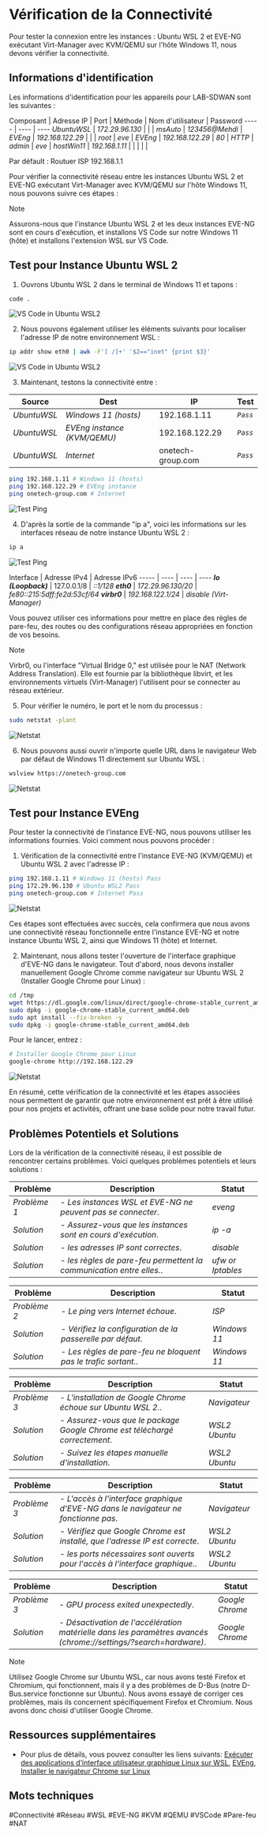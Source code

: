# Vérification de la Connectivité

Pour tester la connexion entre les instances : Ubuntu WSL 2 et EVE-NG exécutant Virt-Manager avec KVM/QEMU sur l'hôte Windows 11, nous devons vérifier la connectivité.

## Informations d'identification

Les informations d'identification pour les appareils pour LAB-SDWAN sont les suivantes :

Composant | Adresse IP | Port | Méthode | Nom d'utilisateur | Password
-----    | ----            | ----
*UbuntuWSL* | *172.29.96.130* | | | *msAuto* | *123456@Mehdi* |
*EVEng* | *192.168.122.29* | | | *root* | *eve* |
*EVEng* | *192.168.122.29* | *80* | *HTTP* | *admin* | *eve* |
*hostWin11* | *192.168.1.11* | | | |  |

Par défault : Routuer ISP 192.168.1.1

Pour vérifier la connectivité réseau entre les instances Ubuntu WSL 2 et EVE-NG exécutant Virt-Manager avec KVM/QEMU sur l'hôte Windows 11, nous pouvons suivre ces étapes :

> [!NOTE]
> Assurons-nous que l'instance Ubuntu WSL 2 et les deux instances EVE-NG sont en cours d'exécution, et installons VS Code sur notre Windows 11 (hôte) et installons l'extension WSL sur VS Code.

## Test pour Instance Ubuntu WSL 2

1. Ouvrons Ubuntu WSL 2 dans le terminal de Windows 11 et tapons :

```bash
code .
```

![VS Code in Ubuntu WSL2](../images/vscodeubuntu.jpg)

2. Nous pouvons également utiliser les éléments suivants pour localiser l'adresse IP de notre environnement WSL :

```bash
ip addr show eth0 | awk -F'[ /]+' '$2=="inet" {print $3}'
```

![VS Code in Ubuntu WSL2](../images/ipubuntuwsl.jpg)

3. Maintenant, testons la connectivité entre :

Source | Dest | IP   | Test
-----    | ----        | ---- | ----
*UbuntuWSL* | *Windows 11 (hosts)* | 192.168.1.11 | *`Pass`*
*UbuntuWSL* | *EVEng instance (KVM/QEMU)* | 192.168.122.29 | *`Pass`*
*UbuntuWSL* | *Internet* | onetech-group.com | *`Pass`*

```bash
ping 192.168.1.11 # Windows 11 (hosts)
ping 192.168.122.29 # EVEng instance
ping onetech-group.com # Internet
```

![Test Ping](../images/testingwslping.jpg)

4. D'après la sortie de la commande "ip a", voici les informations sur les interfaces réseau de notre instance Ubuntu WSL 2 :

```bash
ip a
```
![Test Ping](../images/ipa.jpg)

Interface | Adresse IPv4 | Adresse IPv6
-----    | ----        | ---- | ----
***lo (Loopback)*** | 127.0.0.1/8 | *::1/128*
***eth0*** | *172.29.96.130/20* | *fe80::215:5dff:fe2d:53cf/64*
***virbr0*** | *192.168.122.1/24* | *disable (Virt-Manager)* 

Vous pouvez utiliser ces informations pour mettre en place des règles de pare-feu, des routes ou des configurations réseau appropriées en fonction de vos besoins.

> [!NOTE]
> Virbr0, ou l'interface "Virtual Bridge 0," est utilisée pour le NAT (Network Address Translation). Elle est fournie par la bibliothèque libvirt, et les environnements virtuels (Virt-Manager) l'utilisent pour se connecter au réseau extérieur.

5. Pour vérifier le numéro, le port et le nom du processus :

```bash
sudo netstat -plant
```
![Netstat](../images/netstat.jpg)

6. Nous pouvons aussi ouvrir n'importe quelle URL dans le navigateur Web par défaut de Windows 11 directement sur Ubuntu WSL :

```bash
wslview https://onetech-group.com
```

![Netstat](../images/wslviews.jpg)


## Test pour Instance EVEng

Pour tester la connectivité de l'instance EVE-NG, nous pouvons utiliser les informations fournies. Voici comment nous pouvons procéder :

1. Vérification de la connectivité entre l'instance EVE-NG (KVM/QEMU) et Ubuntu WSL 2 avec l'adresse IP :

```bash
ping 192.168.1.11 # Windows 11 (hosts) Pass
ping 172.29.96.130 # Ubuntu WSL2 Pass
ping onetech-group.com # Internet Pass
```

![Netstat](../images/evengping.jpg)

Ces étapes sont effectuées avec succès, cela confirmera que nous avons une connectivité réseau fonctionnelle entre l'instance EVE-NG et notre instance Ubuntu WSL 2, ainsi que Windows 11 (hôte) et Internet.

2. Maintenant, nous allons tester l'ouverture de l'interface graphique d'EVE-NG dans le navigateur. Tout d'abord, nous devons installer manuellement Google Chrome comme navigateur sur Ubuntu WSL 2 (Installer Google Chrome pour Linux) :

```bash
cd /tmp
wget https://dl.google.com/linux/direct/google-chrome-stable_current_amd64.deb
sudo dpkg -i google-chrome-stable_current_amd64.deb
sudo apt install --fix-broken -y
sudo dpkg -i google-chrome-stable_current_amd64.deb
```

Pour le lancer, entrez :

```bash
# Installer Google Chrome pour Linux
google-chrome http://192.168.122.29
```
![Netstat](../images/evengchromeUI.jpg)

En résumé, cette vérification de la connectivité et les étapes associées nous permettent de garantir que notre environnement est prêt à être utilisé pour nos projets et activités, offrant une base solide pour notre travail futur.

## Problèmes Potentiels et Solutions

Lors de la vérification de la connectivité réseau, il est possible de rencontrer certains problèmes. Voici quelques problèmes potentiels et leurs solutions :

Problème | Description | Statut
-----    | ----            | ----
*Problème 1* | *- Les instances WSL et EVE-NG ne peuvent pas se connecter*. | *eveng*
*Solution* | *- Assurez-vous que les instances sont en cours d'exécution*. | *ip -a*
*Solution* | *- les adresses IP sont correctes*. | *disable*
*Solution* | *- les règles de pare-feu permettent la communication entre elles.*. | *ufw or Iptables*

Problème | Description | Statut
-----    | ----            | ----
*Problème 2* | *- Le ping vers Internet échoue*. | *ISP*
*Solution* | *- Vérifiez la configuration de la passerelle par défaut*. | *Windows 11*
*Solution* | *- Les règles de pare-feu ne bloquent pas le trafic sortant.*. | *Windows 11*

Problème | Description | Statut
-----    | ----            | ----
*Problème 3* | *- L'installation de Google Chrome échoue sur Ubuntu WSL 2.*. | *Navigateur*
*Solution* | *- Assurez-vous que le package Google Chrome est téléchargé correctement*. | *WSL2 Ubuntu*
*Solution* | *- Suivez les étapes manuelle d'installation*. | *WSL2 Ubuntu*

Problème | Description | Statut
-----    | ----            | ----
*Problème 3* | *- L'accès à l'interface graphique d'EVE-NG dans le navigateur ne fonctionne pas*. | *Navigateur*
*Solution* | *- Vérifiez que Google Chrome est installé, que l'adresse IP est correcte*. | *WSL2 Ubuntu*
*Solution* | *- les ports nécessaires sont ouverts pour l'accès à l'interface graphique.*. | *WSL2 Ubuntu*

Problème | Description | Statut
-----    | ----            | ----
*Problème 3* | *- GPU process exited unexpectedly*. | *Google Chrome*
*Solution* | *- Désactivation de l'accélération matérielle dans les paramètres avancés (chrome://settings/?search=hardware)*. | *Google Chrome*

> [!NOTE]
> Utilisez Google Chrome sur Ubuntu WSL, car nous avons testé Firefox et Chromium, qui fonctionnent, mais il y a des problèmes de D-Bus (notre D-Bus.service fonctionne sur Ubuntu). Nous avons essayé de corriger ces problèmes, mais ils concernent spécifiquement Firefox et Chromium. Nous avons donc choisi d'utiliser Google Chrome.

## Ressources supplémentaires

- Pour plus de détails, vous pouvez consulter les liens suivants: [Exécuter des applications d’interface utilisateur graphique Linux sur WSL](https://learn.microsoft.com/fr-fr/windows/wsl/tutorials/gui-apps), [EVEng](https://www.eve-ng.net/index.php/documentation/), [Installer le navigateur Chrome sur Linux](https://support.google.com/chrome/a/answer/9025903?hl=fr)

## Mots techniques

#Connectivité #Réseau #WSL #EVE-NG #KVM #QEMU #VSCode #Pare-feu #NAT